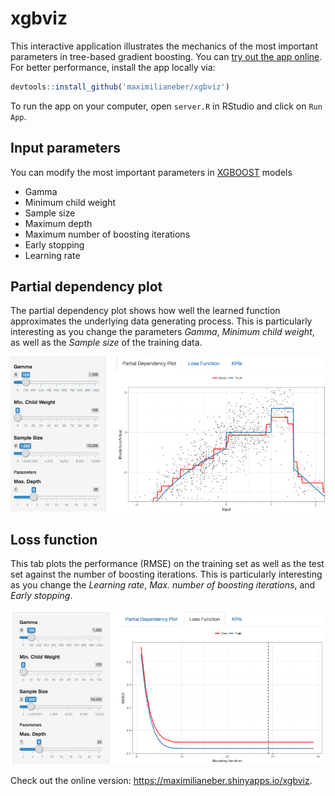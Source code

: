 # xgbviz
This interactive application illustrates the mechanics of the most important parameters in tree-based gradient boosting. You can [try out the app online](https://maximilianeber.shinyapps.io/xgbviz/). For better performance, install the app locally via:

```r
devtools::install_github('maximilianeber/xgbviz')
```
To run the app on your computer, open `server.R` in RStudio and click on `Run App`.

## Input parameters

You can modify the most important parameters in [XGBOOST](https://github.com/dmlc/xgboost) models

* Gamma
* Minimum child weight
* Sample size
* Maximum depth
* Maximum number of boosting iterations
* Early stopping
* Learning rate

## Partial dependency plot

The partial dependency plot shows how well the learned function approximates the underlying data generating process. This is particularly interesting as you change the parameters *Gamma*, *Minimum child weight*, as well as the *Sample size* of the training data.

![Screenshot - partial dependency](images/partialdep.png)

## Loss function

This tab plots the performance (RMSE) on the training set as well as the test set against the number of boosting iterations. This is particularly interesting as you change the *Learning rate*, *Max. number of boosting iterations*, and *Early stopping*.

![Screenshot - loss function](images/lossfunc.png)

Check out the online version: https://maximilianeber.shinyapps.io/xgbviz.
